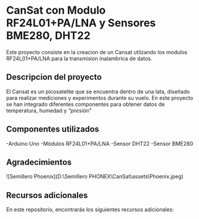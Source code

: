 # CanSat con Modulo RF24L01+PA/LNA y Sensores BME280, DHT22

Este proyecto consiste en la creacion de un Cansat utilzando los modulos RF24L01+PA/LNA para la transmision inalambrica de datos. 

## Descripcion del proyecto

El Cansat es un picosatelite que se encuentra dentro de una lata, diseñado para realizar mediciones y experimentos durante su vuelo. En este proyecto se han integrado diferentes componentes para obtener datos de temperatura, humedad y *"presión"*

## Componentes utilizados 

-Arduino Uno 
-Módulos RF24L01+PA/LNA
-Sensor DHT22
-Sensor BME280

## Agradecimientos 

![Semillero Phoenix](D:\Semillero PHONEX\CanSat\assets\Phoenix.jpeg)

## Recursos adicionales 

En este repositorio, encontrarás los siguientes recursos adicionales:

